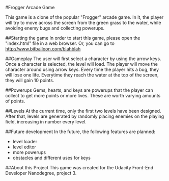 #Frogger Arcade Game

This game is a clone of the popular "Frogger" arcade game. In it, the player will try to move across the screen from the green grass to the water, while avoiding enemy bugs and collecting powerups.

##Starting the game
In order to start this game, please open the "index.html" file in a web browser. Or, you can go to http://www.bitballoon.com/blahblah

##Gameplay
The user will first select a character by using the arrow keys. Once a character is selected, the level will load. The player will move the character around using arrow keys. Every time the player hits a bug, they will lose one life. Everytime they reach the water at the top of the screen, they will gain 10 points.

##Powerups
Gems, hearts, and keys are powerups that the player can collect to get more points or more lives. These are worth varying amounts of points.

##Levels
At the current time, only the first two levels have been designed. After that, levels are generated by randomly placing enemies on the playing field, increasing in number every level.

##Future development
In the future, the following features are planned:
- level loader
- level editor
- more powerups
- obstacles and different uses for keys

##About this Project
This game was created for the Udacity Front-End Developer Nanodegree, project 3.